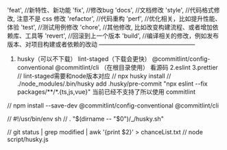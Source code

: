 'feat',     //新特性、新功能
'fix',      //修改bug
'docs',     //文档修改
'style',    //代码格式修改, 注意不是 css 修改
'refactor', //代码重构
'perf',     //优化相关，比如提升性能、体验
'test',     //测试用例修改
'chore',    //其他修改, 比如改变构建流程、或者增加依赖库、工具等
'revert',   //回滚到上一个版本
'build',    //编译相关的修改，例如发布版本、对项目构建或者依赖的改动
————————————————
1. husky（可以不下载）  lint-staged（下载会更快）  @commitlint/config-conventional @commitlint/cli （在根目录使用）    看源码
2.eslint
3.prettier 
// lint-staged需要和node版本对应
// npx husky install
// ./node_modules/.bin/husky add .husky/pre-commit "npx eslint --fix packages/**/*.{ts,js,vue}"  当前已经不支持了所以使用 commitlint

// npm install --save-dev @commitlint/config-conventional @commitlint/cli 

// #!/usr/bin/env sh
// . "$(dirname -- "$0")/_/husky.sh"

// git status | grep modified | awk '{print $2}' > chanceList.txt
// node script/husky.js